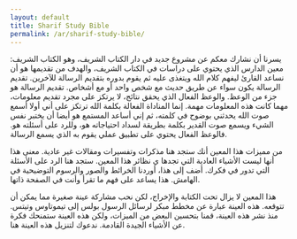 ```yaml
---
layout: default
title: Sharif Study Bible
permalink: /ar/sharif-study-bible/
---
```


يسرنا أن نشارك معكم عن مشروع جديد في دار الكتاب الشريف، وهو الكتاب الشريف: معين الدارس الذي يحتوي على دراسات في الكتاب الشريف، والهدف من تقديمها هو أن نساعد القارئ ليفهم كلام الله ويتغذى عليه ثم يقوم بدوره  بتقديم الرسالة للآخرين. تقديم الرسالة يكون سواء عن طريق حديث مع شخص واحد أو مع أشخاص. تقديم الرسالة هو جزء من الوعظ. والوعظ الفعال الذي يحقق نتائج، لا يرتكز على مجرد تقديم معلومات، مهما كانت هذه المعلومات مهمة. إنما المناداة الفعالة بكلمة الله ترتكز على أني أولا أسمع صوت الله يحدثني بوضوح في كلمته، ثم إني أساعد المستمع هو أيضا أن يختبر نفس الشيء ويسمع صوت القدير بكلمة بطريقة لسداد احتياجاته هو، وللرد على أسئلته هو. فالوعظ الفعال يحتوي على تطبيق عملي يقوم به الذي يسمع الرسالة.

من مميزات هذا المعين أنك ستجد هنا مذكرات وتفسيرات ومقالات غير عادية. معنى هذا أنها ليست الأشياء العادية التي تجدها ي نظائر هذا المعين. ستجد هنا الرد على الأسئلة التي تدور في فكرك. أضف إلى هذا، أوردنا الخرائط والصور والرسوم التوضيحية في الهامش. هذا يساعد على فهم ما تقرأ وأنت في الصفحة ذاتها.

هذا المعين لا يزال تحت الكتابة والإخراج، لكن نحب مشاركة عينة صغيرة مما يمكن أن تتوقعه. هذه العينة عبارة عن مخطط مبكر لرسائل الرسول بولس إلى تيموتاوس وتيتس. منذ نشر هذه العينة، قمنا بتحسين البعض من الميزات، ولكن هذه العينة ستمنحك فكرة عن الأشياء الجيدة القادمة. ندعوك لتنزيل هذه العينة هنا.